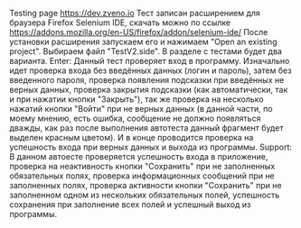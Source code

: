 Testing page https://dev.zveno.io
Тест записан расширением для браузера Firefox Selenium IDE, скачать можно по ссылке https://addons.mozilla.org/en-US/firefox/addon/selenium-ide/ 
После установки расширения запускаем его и нажимаем "Open an existing project".
Выбираем файл "TestV2.side".
В разделе с тестами будет два варианта.
Enter: Данный тест проверяет вход в программу. Изначально идет проверка входа без введённых данных (логин и пароль), затем без введенного пароля, проверка появления подсказки при введённых не верных данных, проверка закрытия подсказки (как автоматически, так и при нажатии кнопки "Закрыть"), так же проверка на несколько нажатий кнопки "Войти" при не верных данных (в данной части, по моему мнению, есть ошибка, сообщение не должно появляться дважды, как раз после выполнения автотеста данный фрагмент будет выделен красным цветом). И в конце проводится проверка на успешность входа при верных данных и выхода из программы.
Support: В данном автоесте проверяется успешность входа в приложение, проверка на неактивность кнопки "Сохранить" при не заполненных обязательных полях, проверка информационных сообщений при не заполненных полях, проверка активности кнопки "Сохранить" при не заполненном одном из нескольких обязательных полей, успешность сохранения при заполнение всех полей и успешный выход из программы.
